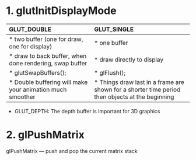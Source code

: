# 1. glutInitDisplayMode

|   GLUT_DOUBLE  |    GLUT_SINGLE  |
|:---------------|:----------------|
| * two buffer (one for draw, one for display)   | * one buffer    |
| * draw to back buffer, when done rendering, swap buffer | * draw directly to display|
| * glutSwapBuffers(); |* glFlush();|
| * Double buffering will make your animation much smoother| * Things draw last in a frame are shown for a shorter time period then objects at the beginning|

- GLUT_DEPTH: The depth buffer is important for 3D graphics

# 2. glPushMatrix

glPushMatrix — push and pop the current matrix stack
